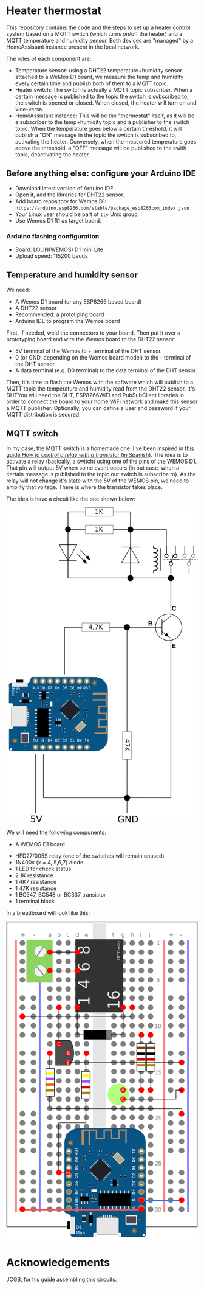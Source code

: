 # Heater thermostat

This repository contains the code and the steps to set up a heater control system based on a MQTT switch (which turns on/off the heater) and a MQTT temperature and humidity sensor. Both devices are "managed" by a HomeAssistant instance present in the local network.

The roles of each component are:
* Temperature sensor: using a DHT22 temperature+humidity sensor attached to a WeMos D1 board, we measure the temp and humidity every certain time and publish both of them to a MQTT topic.  
* Heater switch: The switch is actually a MQTT topic subscriber. When a certain message is published to the topic the switch is subscribed to, the switch is opened or closed. When closed, the heater will turn on and vice-versa.
* HomeAssistant instance: This will be the "thermostat" itself, as it will be a subscriber to the temp+humidity topic and a publisher to the switch topic. When the temperature goes below a certain threshold, it will publish a "ON" message in the topic the switch is subscribed to, activating the heater. Conversely, when the measured temperature goes above the threshold, a "OFF" message will be published to the swith topic, deactivating the heater.


## Before anything else: configure your Arduino IDE
* Download latest version of Arduino IDE.
* Open it, add the libraries for DHT22 sensor.
* Add board repository for Wemos D1: `https://arduino.esp8266.com/stable/package_esp8266com_index.json`
* Your Linux user should be part of `tty` Unix group.
* Use Wemos D1 R1 as target board.

### Arduino flashing configuration

* Board: LOLIN(WEMOS) D1 mini Lite
* Upload speed: 115200 bauds

## Temperature and humidity sensor

We need:

* A Wemos D1 board (or any ESP8266 based board)
* A DHT22 sensor
* Recommended: a prototiping board
* Arduino IDE to program the Wemos board

First, if needed, weld the connectors to your board. Then put it over a prototyping board and wire the Wemos board to the DHT22 sensor:
* 5V terminal of the Wemos to + terminal of the DHT sensor.
* 0 (or GND, depending on the Wemos board model) to the - terminal of the DHT sensor.
* A data terminal (e.g. D0 terminal) to the data terminal of the DHT sensor.

Then, it's time to flash the Wemos with the software which will publish to a MQTT topic the temperature and humidity read from the DHT22 sensor. It's DHTYou will need the DHT, ESP8266WiFi and PubSubClient libraries in order to connect the board to your home WiFi network and make this sensor a MQTT publisher. Optionally, you can define a user and password if your MQTT distribution is secured.

## MQTT switch

In my case, the MQTT switch is a homemade one. I've been inspired in [this guide _How to control a relay with a transistor_ (in Spanish)](https://www.inventable.eu/controlar-rele-con-transistor/). The idea is to activate a relay (basically, a switch) using one of the pins of the WEMOS D1. That pin will output 5V when some event occurs (in out case, when a certain message is published to the topic our switch is subscribe to). As the relay will not change it's state with the 5V of the WEMOS pin, we need to amplify that voltage. There is where the transistor takes place. 

The idea is have a circuit like the one shown below:

![](thermostat/diagrams/shematic.png)

We will need the following components:

* A WEMOS D1 board
- HFD27/005S relay (one of the switches will remain unused)
- 1N400x (x = 4, 5,6,7) diode
- 1 LED for check status
- 2 1K resistance
- 1 4K7 resistance
- 1 47K resistance
- 1 BC547, BC548 or BC337 transistor
- 1 terminal block

In a breadboard will look like this:

![](thermostat/diagrams/breadboard.png)

# Acknowledgements

JCGB, for his guide assembling this circuits.
